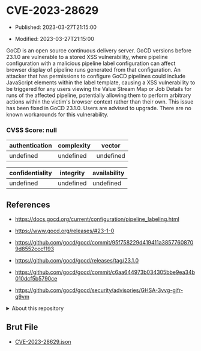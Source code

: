 # CVE-2023-28629

- Published: 2023-03-27T21:15:00

- Modified: 2023-03-27T21:15:00

GoCD is an open source continuous delivery server. GoCD versions before 23.1.0 are vulnerable to a stored XSS vulnerability, where pipeline configuration with a malicious pipeline label configuration can affect browser display of pipeline runs generated from that configuration. An attacker that has permissions to configure GoCD pipelines could include JavaScript elements within the label template, causing a XSS vulnerability to be triggered for any users viewing the Value Stream Map or Job Details for runs of the affected pipeline, potentially allowing them to perform arbitrary actions within the victim's browser context rather than their own. This issue has been fixed in GoCD 23.1.0. Users are advised to upgrade. There are no known workarounds for this vulnerability.

### CVSS Score: **null**

| authentication | complexity | vector |
| --- | --- | --- |
| undefined | undefined | undefined |

| confidentiality | integrity | availability |
| --- | --- | --- |
| undefined | undefined | undefined |

## References

* https://docs.gocd.org/current/configuration/pipeline_labeling.html

* https://www.gocd.org/releases/#23-1-0

* https://github.com/gocd/gocd/commit/95f758229d419411a38577608709d8552cccf193

* https://github.com/gocd/gocd/releases/tag/23.1.0

* https://github.com/gocd/gocd/commit/c6aa644973b034305bbe9ea34b010dcf5b5790ce

* https://github.com/gocd/gocd/security/advisories/GHSA-3vvg-gjfr-q9vm

<details>
<summary>About this repository</summary> 

  This repository is part of the project [Live Hack CVE](https://github.com/Live-Hack-CVE). Main website can be found [www.live-hack.org](https://www.live-hack.org) 
  
  Made by [Sn0wAlice](https://github.com/Sn0wAlice) for the people that care about security and need to have a feed of the latest CVEs. Hope you enjoy it, don't forget to star the repo and follow me on [Twitter](https://twitter.com/Sn0wAlice) and [Github](https://github.com/Sn0wAlice). And that is my [personnal website](https://www.alice-snow.me/)

  - [Home Page](https://github.com/Live-Hack-CVE)
  - [Framework](https://github.com/Live-Hack-CVE/cve-framework)
  - [CVE database](https://github.com/Live-Hack-CVE/full_database)
  - [Changelog](https://github.com/Live-Hack-CVE/Changelog)
</details>

## Brut File

* [CVE-2023-28629.json](https://raw.githubusercontent.com/Live-Hack-CVE/full_database/main/cves/2023/CVE-2023-28629.json)

